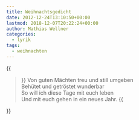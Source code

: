 ```yaml
---
title: Weihnachtsgedicht
date: 2012-12-24T13:10:50+00:00
lastmod: 2018-12-07T20:22:24+00:00
author: Mathias Wellner
categories:
  - lyrik
tags:
  - weihnachten
---
```

{{<blockquote cite="Dietrich Bonhoeffer">}}
Von guten Mächten treu und still umgeben<br>
Behütet und getröstet wunderbar<br>
So will ich diese Tage mit euch leben<br>
Und mit euch gehen in ein neues Jahr.
{{</blockquote>}}

